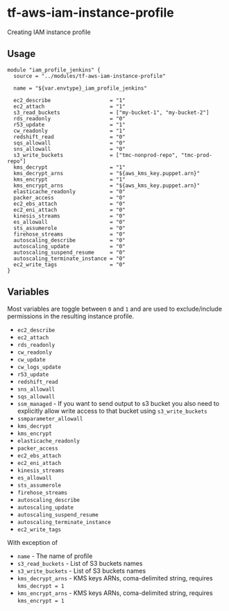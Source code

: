 # tf-aws-iam-instance-profile

Creating IAM instance profile

## Usage

```
module "iam_profile_jenkins" {
  source = "../modules/tf-aws-iam-instance-profile"

  name = "${var.envtype}_iam_profile_jenkins"

  ec2_describe                   = "1"
  ec2_attach                     = "1"
  s3_read_buckets                = ["my-bucket-1", "my-bucket-2"]
  rds_readonly                   = "0"
  r53_update                     = "1"
  cw_readonly                    = "1"
  redshift_read                  = "0"
  sqs_allowall                   = "0"
  sns_allowall                   = "0"
  s3_write_buckets               = ["tmc-nonprod-repo", "tmc-prod-repo"]
  kms_decrypt                    = "1"
  kms_decrypt_arns               = "${aws_kms_key.puppet.arn}"
  kms_encrypt                    = "1"
  kms_encrypt_arns               = "${aws_kms_key.puppet.arn}"
  elasticache_readonly           = "0"
  packer_access                  = "0"
  ec2_ebs_attach                 = "0"
  ec2_eni_attach                 = "0"
  kinesis_streams                = "0"
  es_allowall                    = "0"
  sts_assumerole                 = "0"
  firehose_streams               = "0"
  autoscaling_describe           = "0"
  autoscaling_update             = "0"
  autoscaling_suspend_resume     = "0"
  autoscaling_terminate_instance = "0"
  ec2_write_tags                 = "0"
}
```

## Variables

Most variables are toggle between `0` and `1` and are used to exclude/include permissions in the resulting instance profile.

* `ec2_describe`
* `ec2_attach`
* `rds_readonly`
* `cw_readonly`
* `cw_update`
* `cw_logs_update`
* `r53_update`
* `redshift_read`
* `sns_allowall`
* `sqs_allowall`
* `ssm_managed` - If you want to send output to s3 bucket you also need to explicitly allow write access to that bucket using `s3_write_buckets`
* `ssmparameter_allowall`
* `kms_decrypt`
* `kms_encrypt`
* `elasticache_readonly`
* `packer_access`
* `ec2_ebs_attach`
* `ec2_eni_attach`
* `kinesis_streams`
* `es_allowall`
* `sts_assumerole`
* `firehose_streams`
* `autoscaling_describe`
* `autoscaling_update`
* `autoscaling_suspend_resume`
* `autoscaling_terminate_instance`
* `ec2_write_tags`

With exception of

* `name` - The name of profile
* `s3_read_buckets` - List of S3 buckets names
* `s3_write_buckets` - List of S3 buckets names
* `kms_decrypt_arns` - KMS keys ARNs, coma-delimited string, requires `kms_decrypt = 1`
* `kms_encrypt_arns` - KMS keys ARNs, coma-delimited string, requires `kms_encrypt = 1`
